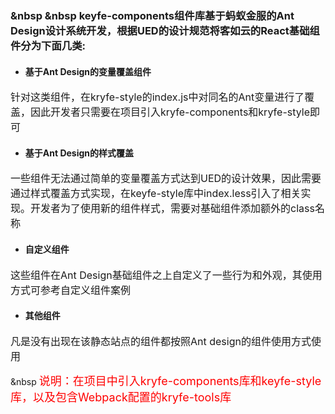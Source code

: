 ### &nbsp &nbsp keyfe-components组件库基于蚂蚁金服的Ant Design设计系统开发，根据UED的设计规范将客如云的React基础组件分为下面几类:

- #### 基于Ant Design的变量覆盖组件
<font size='3'>针对这类组件，在kryfe-style的index.js中对同名的Ant变量进行了覆盖，因此开发者只需要在项目引入kryfe-components和kryfe-style即可
</font>

- #### 基于Ant Design的样式覆盖
<font size='3'>一些组件无法通过简单的变量覆盖方式达到UED的设计效果，因此需要通过样式覆盖方式实现，在keyfe-style库中index.less引入了相关实现。开发者为了使用新的组件样式，需要对基础组件添加额外的class名称
</font>  

- #### 自定义组件
<font size='3'>这些组件在Ant Design基础组件之上自定义了一些行为和外观，其使用方式可参考自定义组件案例
</font>  

- #### 其他组件
<font size='3'>凡是没有出现在该静态站点的组件都按照Ant design的组件使用方式使用</font>  

&nbsp <font color='red' size='4'>说明：在项目中引入kryfe-components库和keyfe-style库，以及包含Webpack配置的kryfe-tools库</font>
